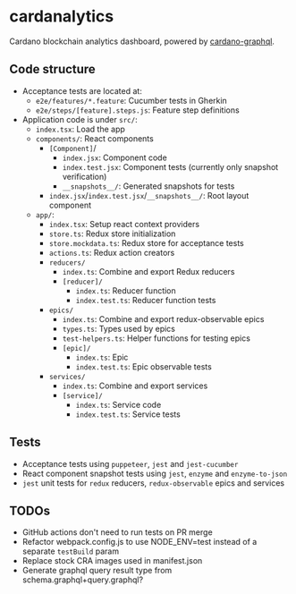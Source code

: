 # cardanalytics

Cardano blockchain analytics dashboard, powered by [cardano-graphql](https://github.com/input-output-hk/cardano-graphql).

## Code structure

- Acceptance tests are located at:
  - `e2e/features/*.feature`: Cucumber tests in Gherkin
  - `e2e/steps/[feature].steps.js`: Feature step definitions
- Application code is under `src/`:
  - `index.tsx`: Load the app
  - `components/`: React components
    - `[Component]`/
      - `index.jsx`: Component code
      - `index.test.jsx`: Component tests (currently only snapshot verification)
      - `__snapshots__/`: Generated snapshots for tests
    - `index.jsx`/`index.test.jsx`/`__snapshots__/`: Root layout component
  - `app/`:
    - `index.tsx`: Setup react context providers
    - `store.ts`: Redux store initialization
    - `store.mockdata.ts`: Redux store for acceptance tests
    - `actions.ts`: Redux action creators
    - `reducers/`
      - `index.ts`: Combine and export Redux reducers
      - `[reducer]/`
        - `index.ts`: Reducer function
        - `index.test.ts`: Reducer function tests
    - `epics/`
      - `index.ts`: Combine and export redux-observable epics
      - `types.ts`: Types used by epics
      - `test-helpers.ts`: Helper functions for testing epics
      - `[epic]/`
        - `index.ts`: Epic
        - `index.test.ts`: Epic observable tests
    - `services/`
      - `index.ts`: Combine and export services
      - `[service]/`
        - `index.ts`: Service code
        - `index.test.ts`: Service tests

## Tests

- Acceptance tests using `puppeteer`, `jest` and `jest-cucumber`
- React component snapshot tests using `jest`, `enzyme` and `enzyme-to-json`
- `jest` unit tests for `redux` reducers, `redux-observable` epics and services

## TODOs

- GitHub actions don't need to run tests on PR merge
- Refactor webpack.config.js to use NODE_ENV=test instead of a separate `testBuild` param
- Replace stock CRA images used in manifest.json
- Generate graphql query result type from schema.graphql+query.graphql?
